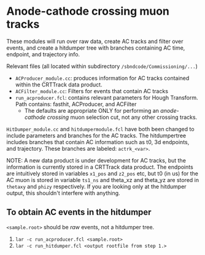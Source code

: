# Anode-cathode crossing muon tracks

These modules will run over raw data, create AC tracks and filter over events, and create a hitdumper tree with branches containing AC time, endpoint, and trajectory info.

Relevant files (all located within subdirectory `/sbndcode/Commissioning/...`)

- `ACProducer_module.cc`: produces information for AC tracks contained within the CRTTrack data product.
- `ACFilter_module.cc`: Filters for events that contain AC tracks
- `run_acproducer.fcl`: contains relevant parameters for Hough Transform. Path contains: fasthit, ACProducer, and ACFilter
  - The defaults are appropriate ONLY for performing an *anode-cathode crossing* muon selection cut, not any other crossing tracks.

`HitDumper_module.cc` and `hitdumpermodule.fcl` have both been changed to include parameters and branches for the AC tracks. The hitdumpertree includes branches that contain AC information such as t0, 3d endpoints, and trajectory. These branches are labeled: `actrk_<var>`.

NOTE: A new data product is under development for AC tracks, but the information is currently stored in a CRTTrack data product. The endpoints are intuitively stored in variables `x1_pos` and `z2_pos` etc, but t0 (in us) for the AC muon is stored in variable `ts1_ns` and theta_xz and theta_yz are stored in `thetaxy` and `phizy` respectively. If you are looking only at the hitdumper output, this shouldn't interfere with anything.

## To obtain AC events in the hitdumper

`<sample.root>` should be *raw* events, not a hitdumper tree.

1. `lar -c run_acproducer.fcl <sample.root>`
2. `lar -c run_hitdumper.fcl <output rootfile from step 1.>`

